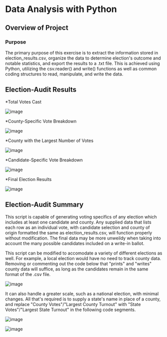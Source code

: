 # Data Analysis with Python

## Overview of Project

### Purpose
The primary purpose of this exercise is to extract the information stored in election_results.csv, organize the data to determine election's outcome and notable statistics, and export the results to a .txt file. This is achieved using Python, utilizing the csv.reader() and write() functions as well as common coding structures to read, manipulate, and write the data.

## Election-Audit Results
*Total Votes Cast

![image](https://user-images.githubusercontent.com/77989740/139598433-36c24d5e-15ca-40d5-ac4b-38a54b428b76.png)

*County-Specific Vote Breakdown

![image](https://user-images.githubusercontent.com/77989740/139598438-c7b239f4-93c5-4dcc-b028-6efda02891cd.png)

*County with the Largest Number of Votes

![image](https://user-images.githubusercontent.com/77989740/139598442-06d6037b-293c-4d54-9f33-4c10d32a7f8c.png)

*Candidate-Specific Vote Breakdown

![image](https://user-images.githubusercontent.com/77989740/139598448-64b71a41-34fd-4162-a0fc-e062e839491b.png)

*Final Election Results

![image](https://user-images.githubusercontent.com/77989740/139598457-c4166ccd-d552-4fe5-ad17-0d562683fdfe.png)

## Election-Audit Summary

This script is capable of generating voting specifics of any election which includes at least one candidate and county. Any supplied data that lists each row as an individual vote, with candidate selection and county of origin formatted the same as election_results.csv, will function properly without modification. The final data may be more unweildy when taking into account the many possible candidates included on a write-in ballot. 

This script can be modified to accomodate a variety of different elections as well. For example, a local election would have no need to track county data. Removing or commenting out the code below that "prints" and "writes" county data will suffice, as long as the candidates remain in the same format of the .csv file.

![image](https://user-images.githubusercontent.com/77989740/139599340-686aea0d-85eb-4e50-a2e9-11639b44f7e3.png)

It can also handle a greater scale, such as a national election, with minimal changes. All that's required is to supply a state's name in place of a county, and replace "County Votes"/"Largest County Turnout" with "State Votes"/"Largest State Turnout" in the following code segments.

![image](https://user-images.githubusercontent.com/77989740/139599392-15699ed5-8bac-4d41-b731-885cad3fa2d1.png)

![image](https://user-images.githubusercontent.com/77989740/139599406-866090c7-eb7e-4273-ad2e-25a12966b335.png)



